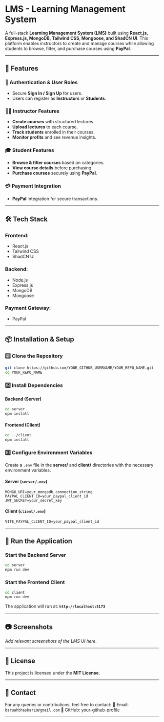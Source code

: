 # **LMS - Learning Management System**

A full-stack **Learning Management System (LMS)** built using **React.js, Express.js, MongoDB, Tailwind CSS, Mongoose, and ShadCN UI**. This platform enables instructors to create and manage courses while allowing students to browse, filter, and purchase courses using **PayPal**.

---

## **🚀 Features**

### **🔹 Authentication & User Roles**
- Secure **Sign In / Sign Up** for users.
- Users can register as **Instructors** or **Students**.

### **👨‍🏫 Instructor Features**
- **Create courses** with structured lectures.
- **Upload lectures** to each course.
- **Track students** enrolled in their courses.
- **Monitor profits** and see revenue insights.

### **🎓 Student Features**
- **Browse & filter courses** based on categories.
- **View course details** before purchasing.
- **Purchase courses** securely using **PayPal**.

### **💳 Payment Integration**
- **PayPal** integration for secure transactions.

---

## **🛠️ Tech Stack**

### **Frontend:**
- React.js
- Tailwind CSS
- ShadCN UI

### **Backend:**
- Node.js
- Express.js
- MongoDB
- Mongoose

### **Payment Gateway:**
- PayPal

---

## **📦 Installation & Setup**

### **1️⃣ Clone the Repository**
```sh
git clone https://github.com/YOUR_GITHUB_USERNAME/YOUR_REPO_NAME.git
cd YOUR_REPO_NAME
```

### **2️⃣ Install Dependencies**

#### **Backend (Server)**
```sh
cd server
npm install
```

#### **Frontend (Client)**
```sh
cd ../client
npm install
```

### **3️⃣ Configure Environment Variables**
Create a `.env` file in the **server/** and **client/** directories with the necessary environment variables.

#### **Server (`server/.env`)**
```
MONGO_URI=your_mongodb_connection_string
PAYPAL_CLIENT_ID=your_paypal_client_id
JWT_SECRET=your_secret_key
```

#### **Client (`client/.env`)**
```
VITE_PAYPAL_CLIENT_ID=your_paypal_client_id
```

---

## **🚀 Run the Application**

### **Start the Backend Server**
```sh
cd server
npm run dev
```

### **Start the Frontend Client**
```sh
cd client
npm run dev
```

The application will run at: **`http://localhost:5173`** 

---

## **📷 Screenshots**
_Add relevant screenshots of the LMS UI here._

---

## **📜 License**
This project is licensed under the **MIT License**.

---

## **📩 Contact**
For any queries or contributions, feel free to contact:
📧 Email: `baruahbhaskar10@gmail.com`
🔗 GitHub: [your-github-profile](https://github.com/BBoruah10)

---
